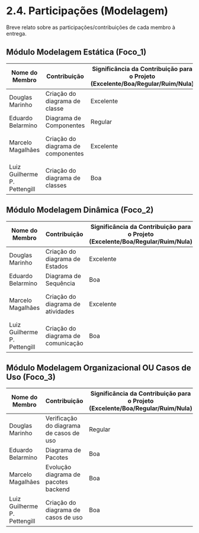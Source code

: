 # 2.4. Participações (Modelagem)

Breve relato sobre as participações/contribuições de cada membro à entrega. 

## Módulo Modelagem Estática (Foco_1)

| Nome do Membro | Contribuição | Significância da Contribuição para o Projeto (Excelente/Boa/Regular/Ruim/Nula) | Comprobatórios Claros (com link) |
| -------------- | ------------ | ------------------------------------------------------------------------------ | -------------------------------- |
| Douglas Marinho | Criação do diagrama de classe | Excelente | [Diagrama de Classe](/Modelagem/2.1.ModelagemEstatica.md) |
| Eduardo Belarmino | Diagrama de Componentes | Regular | [Diagrama de Componentes](/Modelagem/2.1.ModelagemEstatica.md?id=_213-diagrama-de-componentes) |
| Marcelo Magalhães | Criação do diagrama de componentes | Excelente | - [Docs Diagrama de Componentes](/Modelagem/2.1.ModelagemEstatica?id=_213-diagrama-de-componentes) <br> - [Diagrama](https://lucid.app/documents/embedded/8c5c6cae-13a7-4503-b323-34caffe1f484)|
| Luiz Guilherme P. Pettengill  | Criação do diagrama de classes | Boa | - [Issue](https://github.com/UnBArqDsw2024-2/2024.2_G2_Brecho_Entrega_02_/pull/11)|

## Módulo Modelagem Dinâmica (Foco_2)

| Nome do Membro | Contribuição | Significância da Contribuição para o Projeto (Excelente/Boa/Regular/Ruim/Nula) | Comprobatórios Claros (com link) |
| -------------- | ------------ | ------------------------------------------------------------------------------ | -------------------------------- |
| Douglas Marinho | Criação do diagrama de Estados | Excelente | [Diagrama de Estados](/Modelagem/2.2.ModelagemDinamica?id=_222-diagrama-de-estados) |
| Eduardo Belarmino | Diagrama de Sequência | Boa | [Diagrama de Sequência](/Modelagem/2.2.ModelagemDinamica.md?id=_223-diagrama-de-sequência) |
| Marcelo Magalhães | Criação do diagrama de atividades | Excelente | - [Docs Diagrama de Atividades](/Modelagem/2.2.ModelagemDinamica.md?id=_224-diagrama-de-atividades) <br> - [Commit](https://github.com/UnBArqDsw2024-2/2024.2_G2_Brecho_Entrega_02_/commit/819ab69dfcc0cd86506b4d2541908e1460b5124f)|
| Luiz Guilherme P. Pettengill  | Criação do diagrama de comunicação | Boa | - [Issue](https://github.com/UnBArqDsw2024-2/2024.2_G2_Brecho_Entrega_02_/pull/12)|

## Módulo Modelagem Organizacional OU Casos de Uso (Foco_3)

| Nome do Membro | Contribuição | Significância da Contribuição para o Projeto (Excelente/Boa/Regular/Ruim/Nula) | Comprobatórios Claros (com link) |
| -------------- | ------------ | ------------------------------------------------------------------------------ | -------------------------------- |
| Douglas Marinho | Verificação do diagrama de casos de uso | Regular | [Diagrama de Casos de Uso](/Modelagem/2.3.ModelagemOrganizacionalCasosDeUso?id=_231-diagrama-de-casos-de-uso) |
| Eduardo Belarmino | Diagrama de Pacotes | Boa | [Diagrama de Pacotes](/Modelagem/2.3.ModelagemOrganizacionalCasosDeUso.md?id=_232-diagrama-de-pacotes) |
| Marcelo Magalhães | Evolução diagrama de pacotes backend | Boa | - [Diagrama de Pacotes](/Modelagem/2.3.ModelagemOrganizacionalCasosDeUso.md?id=_232-diagrama-de-pacotes) <br> - [PR](https://github.com/UnBArqDsw2024-2/2024.2_G2_Brecho_Entrega_02_/pull/13)|
| Luiz Guilherme P. Pettengill  | Criação do diagrama de casos de uso | Boa | - [Issue](https://github.com/UnBArqDsw2024-2/2024.2_G2_Brecho_Entrega_02_/pull/24)|
